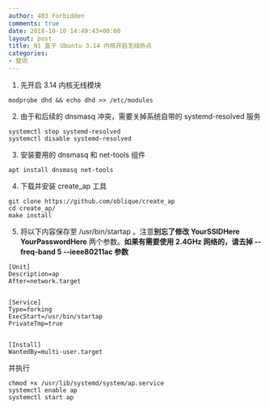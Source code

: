 ```yaml
---
author: 403 Forbidden
comments: true
date: 2018-10-10 14:49:43+00:00
layout: post
title: N1 盒子 Ubuntu 3.14 内核开启无线热点
categories:
- 斐讯
---
```

1. 先开启 3.14 内核无线模块

```shell
modprobe dhd && echo dhd >> /etc/modules
```

2. 由于和后续的 dnsmasq 冲突，需要关掉系统自带的 systemd-resolved 服务

```shell
systemctl stop systemd-resolved
systemctl disable systemd-resolved
```

3. 安装要用的 dnsmasq 和 net-tools 组件

```shell
apt install dnsmasq net-tools
```

4. 下载并安装 create_ap 工具

```shell
git clone https://github.com/oblique/create_ap
cd create_ap/
make install
```

5. 将以下内容保存至 /usr/bin/startap 。注意**别忘了修改 YourSSIDHere YourPasswordHere** 两个参数。**如果有需要使用 2.4GHz 网络的，请去掉 --freq-band 5 --ieee80211ac 参数**

```
[Unit]
Description=ap
After=network.target


[Service]
Type=forking
ExecStart=/usr/bin/startap
PrivateTmp=true


[Install]
WantedBy=multi-user.target
```

并执行

```shell
chmod +x /usr/lib/systemd/system/ap.service
systemctl enable ap
systemctl start ap
```